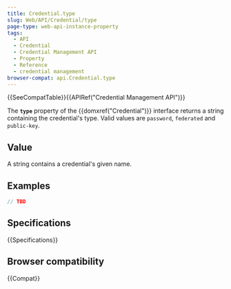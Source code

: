 ```yaml
---
title: Credential.type
slug: Web/API/Credential/type
page-type: web-api-instance-property
tags:
  - API
  - Credential
  - Credential Management API
  - Property
  - Reference
  - credential management
browser-compat: api.Credential.type
---
```

{{SeeCompatTable}}{{APIRef("Credential Management API")}}

The **`type`** property of the
{{domxref("Credential")}} interface returns a string containing the
credential's type. Valid values are `password`, `federated` and
`public-key`.

## Value

A string contains a credential's given name.

## Examples

```js
// TBD
```

## Specifications

{{Specifications}}

## Browser compatibility

{{Compat}}
